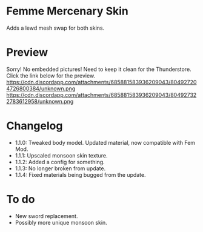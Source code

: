# Femme Mercenary Skin
Adds a lewd mesh swap for both skins.

# Preview
Sorry! No embedded pictures! Need to keep it clean for the Thunderstore. Click the link below for the preview.
https://cdn.discordapp.com/attachments/685881583936209043/804927204726800384/unknown.png
https://cdn.discordapp.com/attachments/685881583936209043/804927322783612958/unknown.png

# Changelog
- 1.1.0: Tweaked body model. Updated material, now compatible with Fem Mod.
- 1.1.1: Upscaled monsoon skin texture.
- 1.1.2: Added a config for something.
- 1.1.3: No longer broken from update.
- 1.1.4: Fixed materials being bugged from the update.

# To do
- New sword replacement.
- Possibly more unique monsoon skin.